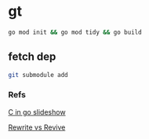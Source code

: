 # gt



```bash
go mod init && go mod tidy && go build
```
## fetch dep
```bash
git submodule add 
```

### Refs

[C in go slideshow](http://akrennmair.github.io/golang-cgo-slides/#3)

[Rewrite vs Revive](https://medium.com/mysterium-network/golang-c-interoperability-caf0ba9f7bf3)
